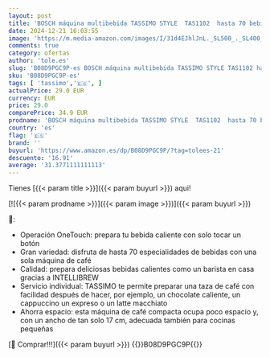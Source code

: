```yaml
---
layout: post
title: 'BOSCH máquina multibebida TASSIMO STYLE  TAS1102  hasta 70 bebidas  OneTouch  servicio individual  tamaño compacto  INTELLIBREW  negro'
date: 2024-12-21 16:03:55
image: 'https://m.media-amazon.com/images/I/31d4EJhlJnL._SL500_._SL400_.jpg'
comments: true
category: ofertas
author: 'tole.es'
slug: 'B08D9PGC9P-es BOSCH máquina multibebida TASSIMO STYLE TAS1102 hasta 70...'
sku: 'B08D9PGC9P-es'
tags: [ 'tassimo','🇪🇸', ]
actualPrice: 29.0 EUR
currency: EUR
price: 29.0
comparePrice: 34.9 EUR
prodname: 'BOSCH máquina multibebida TASSIMO STYLE  TAS1102  hasta 70 bebidas  OneTouch  servicio individual  tamaño compacto  INTELLIBREW  negro'
country: 'es'
flag: '🇪🇸'
brand: ''
buyurl: 'https://www.amazon.es/dp/B08D9PGC9P/?tag=tolees-21'
descuento: '16.91'
average: '31.3771111111113'
---
```


Tienes [{{< param title >}}]({{< param buyurl >}}) aqui!

[![{{< param prodname >}}]({{< param image >}})]({{< param buyurl >}})

🔎:

- Operación OneTouch: prepara tu bebida caliente con solo tocar un botón
- Gran variedad: disfruta de hasta 70 especialidades de bebidas con una sola máquina de café
- Calidad: prepara deliciosas bebidas calientes como un barista en casa gracias a INTELLIBREW
- Servicio individual: TASSIMO te permite preparar una taza de café con facilidad después de hacer, por ejemplo, un chocolate caliente, un cappuccino un expreso o un latte macchiato
- Ahorra espacio: esta máquina de café compacta ocupa poco espacio y, con un ancho de tan solo 17 cm, adecuada también para cocinas pequeñas

[🛒 Comprar!!!]({{< param buyurl >}})
{{<world>}}B08D9PGC9P{{</world>}}
